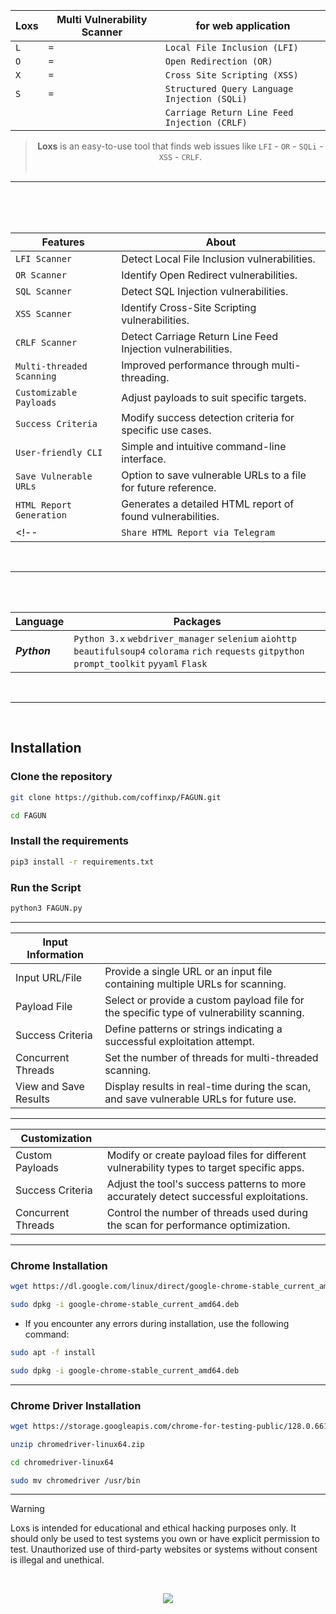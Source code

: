 

<br>
<br>
<br>

<div align="center">
   
|Loxs|Multi Vulnerability Scanner|for web application|
|----------------|--------------|-------------|
| `L`| `=`| `Local File Inclusion (LFI)`|
| `O`| `=`| `Open Redirection (OR)`|
| `X`| `=`| `Cross Site Scripting (XSS)`|
| `S`| `=`| `Structured Query Language Injection (SQLi)`|
|    |    | `Carriage Return Line Feed Injection (CRLF)`|

> **Loxs** is an easy-to-use tool that finds web issues like `LFI` - `OR` - `SQLi` - `XSS` - `CRLF`. <br><br> 

</div>

<hr>

<br>
<br>
<br>


| Features                          | About                                                                       |
|-----------------------------------|-----------------------------------------------------------------------------|
| `LFI Scanner`                     | Detect Local File Inclusion vulnerabilities.                                |
| `OR Scanner`                      | Identify Open Redirect vulnerabilities.                                     |
| `SQL Scanner`                     | Detect SQL Injection vulnerabilities.                                       |
| `XSS Scanner`                     | Identify Cross-Site Scripting vulnerabilities.                              |
| `CRLF Scanner`                    | Detect Carriage Return Line Feed Injection vulnerabilities.                 |
| `Multi-threaded Scanning`         | Improved performance through multi-threading.                               |
| `Customizable Payloads`           | Adjust payloads to suit specific targets.                                   |
| `Success Criteria`                | Modify success detection criteria for specific use cases.                   |
| `User-friendly CLI`               | Simple and intuitive command-line interface.                                |
| `Save Vulnerable URLs`            | Option to save vulnerable URLs to a file for future reference.              |
| `HTML Report Generation`          | Generates a detailed HTML report of found vulnerabilities.                  |
<!-- | `Share HTML Report via Telegram`  | Share HTML vulnerability reports directly through Telegram.                 | -->

<br>
<hr>
<br>
<br>

| Language                          | Packages                                                                    |
|-----------------------------------|-----------------------------------------------------------------------------|
| ***Python***| `Python 3.x` `webdriver_manager` `selenium` `aiohttp` `beautifulsoup4` `colorama` `rich` `requests` `gitpython` `prompt_toolkit` `pyyaml` `Flask`|

<br>
<hr>
<br>

## Installation

### Clone the repository

```bash
git clone https://github.com/coffinxp/FAGUN.git
```
```bash
cd FAGUN
```

### Install the requirements

```bash
pip3 install -r requirements.txt
```
### Run the Script

```bash
python3 FAGUN.py
```
<!-- to update the tool to the latest version
```bash
just edit the config.yml file with your tool directory
after pressing 5 and exiting from the tool run the tool again it will run with an updated version
``` -->

----

| Input Information         |                                                                                         |
|---------------------------|-----------------------------------------------------------------------------------------|
| Input URL/File            | Provide a single URL or an input file containing multiple URLs for scanning.            |
| Payload File              | Select or provide a custom payload file for the specific type of vulnerability scanning.|
| Success Criteria          | Define patterns or strings indicating a successful exploitation attempt.                |
| Concurrent Threads        | Set the number of threads for multi-threaded scanning.                                  |
| View and Save Results     | Display results in real-time during the scan, and save vulnerable URLs for future use.  |

----

| Customization              |                                                                                          |
|----------------------------|------------------------------------------------------------------------------------------|
| Custom Payloads            | Modify or create payload files for different vulnerability types to target specific apps.|
| Success Criteria           | Adjust the tool's success patterns to more accurately detect successful exploitations.   |
| Concurrent Threads         | Control the number of threads used during the scan for performance optimization.         |


----

### Chrome Installation

```bash
wget https://dl.google.com/linux/direct/google-chrome-stable_current_amd64.deb
```

```bash
sudo dpkg -i google-chrome-stable_current_amd64.deb
```

- If you encounter any errors during installation, use the following command:

```bash
sudo apt -f install
```

```bash
sudo dpkg -i google-chrome-stable_current_amd64.deb
```

----

### Chrome Driver Installation

```bash
wget https://storage.googleapis.com/chrome-for-testing-public/128.0.6613.119/linux64/chromedriver-linux64.zip
```
```bash
unzip chromedriver-linux64.zip
```
```bash
cd chromedriver-linux64 
```
```bash
sudo mv chromedriver /usr/bin
```
<hr>

> [!WARNING]  
> Loxs is intended for educational and ethical hacking purposes only. It should only be used to test systems you own or have explicit permission to test. Unauthorized use of third-party websites or systems without consent is illegal and unethical.

<br>

<p align="center">
<img src="https://github.com/user-attachments/assets/9ec3fed0-45ff-4cb3-988c-f8cd66e85082">
</p>


<br>




